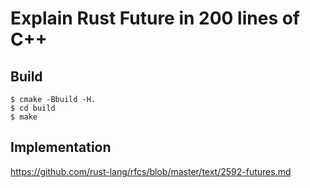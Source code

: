 # Explain Rust Future in 200 lines of C++

## Build

```shell
$ cmake -Bbuild -H.
$ cd build
$ make
```

## Implementation

https://github.com/rust-lang/rfcs/blob/master/text/2592-futures.md
